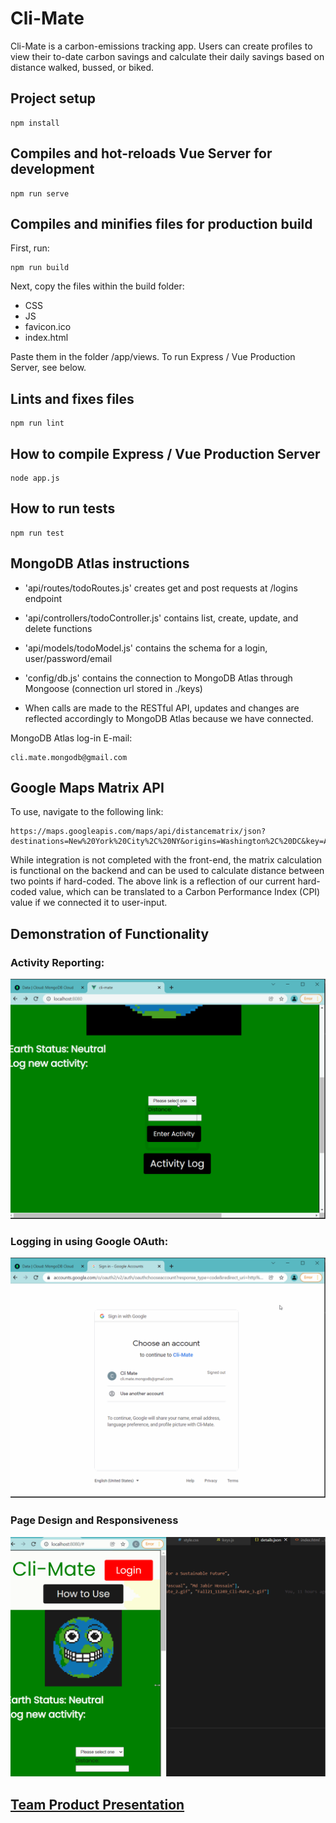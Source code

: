 # Cli-Mate
Cli-Mate is a carbon-emissions tracking app. Users can create profiles to view their to-date carbon savings and calculate their daily savings based on distance walked, bussed, or biked. 

## Project setup
```
npm install
```

## Compiles and hot-reloads Vue Server for development
```
npm run serve
```

## Compiles and minifies files for production build
First, run:
```
npm run build
```
Next, copy the files within the build folder:
* CSS
* JS
* favicon.ico
* index.html

Paste them in the folder /app/views.
To run Express / Vue Production Server, see below.

## Lints and fixes files
```
npm run lint
```

## How to compile Express / Vue Production Server
```
node app.js
```

## How to run tests
```
npm run test
```

## MongoDB Atlas instructions
* 'api/routes/todoRoutes.js' creates get and post requests at /logins endpoint
* 'api/controllers/todoController.js' contains list, create, update, and delete functions
* 'api/models/todoModel.js' contains the schema for a login, user/password/email
* 'config/db.js' contains the connection to MongoDB Atlas through Mongoose (connection url stored in ./keys)

* When calls are made to the RESTful API, updates and changes are reflected accordingly to MongoDB Atlas because we have connected.

MongoDB Atlas log-in E-mail:
```
cli.mate.mongodb@gmail.com
```

## Google Maps Matrix API
To use, navigate to the following link:
```
https://maps.googleapis.com/maps/api/distancematrix/json?destinations=New%20York%20City%2C%20NY&origins=Washington%2C%20DC&key=AIzaSyDbNa6oUwctkBvSKZixHrtW_IE3zrABBJA
```
While integration is not completed with the front-end, the matrix calculation is functional on the backend and can be used to calculate distance between two points if hard-coded. The above link is a reflection of our current hard-coded value, which can be translated to a Carbon Performance Index (CPI) value if we connected it to user-input.

## Demonstration of Functionality
### Activity Reporting:

![Alt Text](https://github.com/absandell/Cli-Mate/blob/main/assets/Fall21_11249_Cli-Mate_1.gif)

### Logging in using Google OAuth:

![Alt Text](https://github.com/absandell/Cli-Mate/blob/main/assets/Fall21_11249_Cli-Mate_2.gif)

### Page Design and Responsiveness
![Alt Text](https://github.com/absandell/Cli-Mate/blob/main/assets/Fall21_11249_Cli-Mate_3.gif)

## [Team Product Presentation](https://youtu.be/tdaoeRC6cGg)
